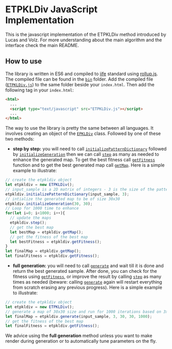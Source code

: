 # ETPKLDiv JavaScript Implementation

This is the javascript implementation of the ETPKLDiv method introduced by Lucas and Volz. For more understanding about the main algorithm and the interface check the main README.

## How to use
The library is written in ES6 and compiled to [iife](https://developer.mozilla.org/en-US/docs/Glossary/IIFE) standard using [rollup.js](https://rollupjs.org/guide/en/). The compiled file can be found in the [`bin`](https://github.com/amidos2006/ETPKLDiv/tree/master/JavaScript/bin) folder. Add the compiled file ([`ETPKLDiv.js`](https://github.com/amidos2006/ETPKLDiv/blob/master/JavaScript/bin/ETPKLDiv.js)) to the same folder beside your `index.html`. Then add the following tag in your `index.html`:
```html
<html>
  ...
  <script type="text/javascript" src="ETPKLDiv.js"></script>
  ...
</html>
```

The way to use the library is pretty the same between all languages. It involves creating an object of the [`EPKLDiv`](https://github.com/amidos2006/ETPKLDiv/blob/master/JavaScript/code/ETPKLDiv.js) class. Followed by one of these two methods:

- **step by step:** you will need to call [`initializePatternDictionary`](https://github.com/amidos2006/ETPKLDiv/blob/master/JavaScript/code/ETPKLDiv.js#L78) followed by [`initializeGeneration`](https://github.com/amidos2006/ETPKLDiv/blob/master/JavaScript/code/ETPKLDiv.js#L101) then we can call [`step`](https://github.com/amidos2006/ETPKLDiv/blob/master/JavaScript/code/ETPKLDiv.js#L122) as many as needed to enhance the generated map. To get the best fitness call [`getFitness`](https://github.com/amidos2006/ETPKLDiv/blob/master/JavaScript/code/ETPKLDiv.js#L150) function and to get the best generated map call [`getMap`](https://github.com/amidos2006/ETPKLDiv/blob/master/JavaScript/code/ETPKLDiv.js#L161). Here is a simple example to illustrate:

```javascript
// create the etpkldiv object
let etpkldiv = new ETPKLDiv();
// input_sample is a 2D matrix of integers - 3 is the size of the pattern being sampled
etpkldiv.initializePatternDictionary(input_sample, 3);
// intialize the generated map to be of size 30x30
etpkldiv.initializeGeneration(30, 30);
// Loop for 1000 time to enhance
for(let i=0; i<1000; i++){
  // update the maps
  etpkldiv.step();
  // get the best map
  let bestMap = etpkldiv.getMap();
  // get the fitness of the best map
  let bestFitness = etpkldiv.getFitness();
}
let finalMap = etpkldiv.getMap();
let finalFitness = etpkldiv.getFitness();
```

- **full generation:** you will need to call [`generate`](https://github.com/amidos2006/ETPKLDiv/blob/master/JavaScript/code/ETPKLDiv.js#L186) and wait till it is done and return the best generated sample. After done, you can check for the fitness using [`getFitness`](https://github.com/amidos2006/ETPKLDiv/blob/master/JavaScript/code/ETPKLDiv.js#L150), or improve the result by calling [`step`](https://github.com/amidos2006/ETPKLDiv/blob/master/JavaScript/code/ETPKLDiv.js#L122) as many times as needed (beware: calling [`generate`](https://github.com/amidos2006/ETPKLDiv/blob/master/JavaScript/code/ETPKLDiv.js#L186) again will restart everything from scratch erasing any previous progress). Here is a simple example to illustrate:

```javascript
// create the etpkldiv object
let etpkldiv = new ETPKLDiv();
// generate a map of 30x30 size and run for 1000 iterations based on 3x3 tile patterns from the 2D input_sample
let finalMap = etpkldiv.generate(input_sample, 3, 30, 30, 1000);
// get the fitness of the best map
let finalFitness = etpkldiv.getFitness();
```

We advice using the **full generation** method unless you want to make render during generation or to automatically tune parameters on the fly.
